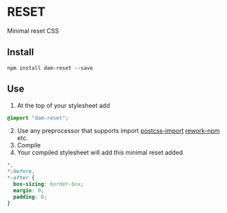 RESET
=====

Minimal reset CSS

Install
-------

`npm install dam-reset --save`

Use
---

1. At the top of your stylesheet add
```css
@import "dam-reset";
```
2. Use any preprocessor that supports import
[postcss-import](https://github.com/postcss/postcss-import)
[rework-npm](https://github.com/reworkcss/rework-npm)
etc.
3. Compile
4. Your compiled stylesheet will add this minimal reset added
```css
*,
*:before,
*:after {
  box-sizing: border-box;
  margin: 0;
  padding: 0;
}
```

